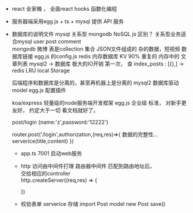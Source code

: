 - react 全家桶 ， 全面react hooks 函数化编程
- 服务器端采用egg.js + ts + mysql 提供 API 服务
- 数据库的说明文件
    mysql 关系型  mongodb NoSQL js 区别？
    关系型业务适合mysql user post comment  
    mongodb 微博 表是collection 集合 JSON文件组成的 杂的数据，短视频
    数据库链接 egg.js 的config.js 
    redis 内存数据库 KV 90% 重复的
    内存中的
    文章列表   mysql2 -> 数据库  极大的IO开销
    第一次， 查  index_posts : [{},] -> redis    LRU  local Storage  

    
    后端程序和数据库是分离的，甚至再机器上是分离的
    mysql2 数据库驱动 model  egg.js 配置插件 

    koa/express  轻量级的node服务端开发框架 
    egg.js  企业级  标准， 对新手更友好，
    约定大于一切  看文档就好了。  

    post/login {name:'z',password:'12222'}  

    router.post('/login',authorization,(req,res)=>{
        数据的完整性...
        serverice(title,content)
    })
    
    - app.ts 7001  启动web服务
    - http 访问由中间件打理
        路由器中间件  匹配到路由地址后，  
        交给相应的controller  
        http.createServer((req,res) => {
            
        })
    - 校验表单  serverice 存储
    import Post model
    new Post save()

